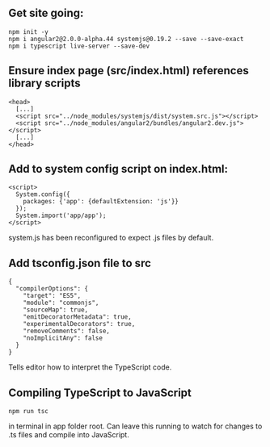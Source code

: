 ## Get site going:
	
```
npm init -y
npm i angular2@2.0.0-alpha.44 systemjs@0.19.2 --save --save-exact
npm i typescript live-server --save-dev
```

## Ensure index page (src/index.html) references library scripts

```
<head>
  [...]
  <script src="../node_modules/systemjs/dist/system.src.js"></script>
  <script src="../node_modules/angular2/bundles/angular2.dev.js"></script>
  [...]
</head>
```

## Add to system config script on index.html:

```
<script>
  System.config({
    packages: {'app': {defaultExtension: 'js'}}
  });
  System.import('app/app');
</script>
```

system.js has been reconfigured to expect .js files by default.

## Add tsconfig.json file to src

```
{
  "compilerOptions": {
    "target": "ES5",
    "module": "commonjs",
    "sourceMap": true,
    "emitDecoratorMetadata": true,
    "experimentalDecorators": true,
    "removeComments": false,
    "noImplicitAny": false
  }
}
``` 

Tells editor how to interpret the TypeScript code.

## Compiling TypeScript to JavaScript

```
npm run tsc
```

in terminal in app folder root.
Can leave this running to watch for changes to .ts files and compile into JavaScript.